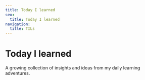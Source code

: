 ```yaml
---
title: Today I learned
seo:
  title: Today I learned
navigation:
  title: TILs
---
```


# Today I learned
A growing collection of insights and ideas from my daily learning adventures.